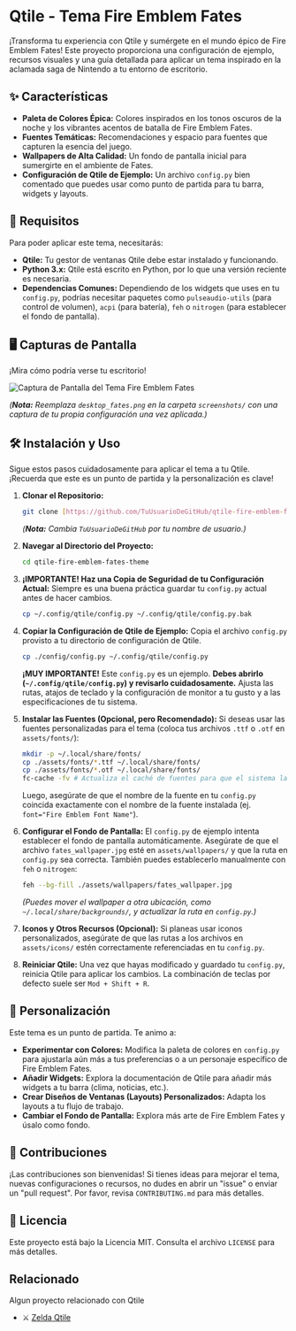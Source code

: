 # Qtile - Tema Fire Emblem Fates

¡Transforma tu experiencia con Qtile y sumérgete en el mundo épico de Fire Emblem Fates! Este proyecto proporciona una configuración de ejemplo, recursos visuales y una guía detallada para aplicar un tema inspirado en la aclamada saga de Nintendo a tu entorno de escritorio.

## ✨ Características

* **Paleta de Colores Épica:** Colores inspirados en los tonos oscuros de la noche y los vibrantes acentos de batalla de Fire Emblem Fates.
* **Fuentes Temáticas:** Recomendaciones y espacio para fuentes que capturen la esencia del juego.
* **Wallpapers de Alta Calidad:** Un fondo de pantalla inicial para sumergirte en el ambiente de Fates.
* **Configuración de Qtile de Ejemplo:** Un archivo `config.py` bien comentado que puedes usar como punto de partida para tu barra, widgets y layouts.

## 🚀 Requisitos

Para poder aplicar este tema, necesitarás:

* **Qtile:** Tu gestor de ventanas Qtile debe estar instalado y funcionando.
* **Python 3.x:** Qtile está escrito en Python, por lo que una versión reciente es necesaria.
* **Dependencias Comunes:** Dependiendo de los widgets que uses en tu `config.py`, podrías necesitar paquetes como `pulseaudio-utils` (para control de volumen), `acpi` (para batería), `feh` o `nitrogen` (para establecer el fondo de pantalla).

## 🖥️ Capturas de Pantalla

¡Mira cómo podría verse tu escritorio!

![Captura de Pantalla del Tema Fire Emblem Fates](screenshots/desktop_fates.png)

*(**Nota:** Reemplaza `desktop_fates.png` en la carpeta `screenshots/` con una captura de tu propia configuración una vez aplicada.)*

## 🛠️ Instalación y Uso

Sigue estos pasos cuidadosamente para aplicar el tema a tu Qtile. ¡Recuerda que este es un punto de partida y la personalización es clave!

1.  **Clonar el Repositorio:**
    ```bash
    git clone [https://github.com/TuUsuarioDeGitHub/qtile-fire-emblem-fates-theme.git](https://github.com/TuUsuarioDeGitHub/qtile-fire-emblem-fates-theme.git)
    ```
    *(**Nota:** Cambia `TuUsuarioDeGitHub` por tu nombre de usuario.)*

2.  **Navegar al Directorio del Proyecto:**
    ```bash
    cd qtile-fire-emblem-fates-theme
    ```

3.  **¡IMPORTANTE! Haz una Copia de Seguridad de tu Configuración Actual:**
    Siempre es una buena práctica guardar tu `config.py` actual antes de hacer cambios.
    ```bash
    cp ~/.config/qtile/config.py ~/.config/qtile/config.py.bak
    ```

4.  **Copiar la Configuración de Qtile de Ejemplo:**
    Copia el archivo `config.py` provisto a tu directorio de configuración de Qtile.
    ```bash
    cp ./config/config.py ~/.config/qtile/config.py
    ```
    **¡MUY IMPORTANTE!** Este `config.py` es un ejemplo. **Debes abrirlo (`~/.config/qtile/config.py`) y revisarlo cuidadosamente.** Ajusta las rutas, atajos de teclado y la configuración de monitor a tu gusto y a las especificaciones de tu sistema.

5.  **Instalar las Fuentes (Opcional, pero Recomendado):**
    Si deseas usar las fuentes personalizadas para el tema (coloca tus archivos `.ttf` o `.otf` en `assets/fonts/`):
    ```bash
    mkdir -p ~/.local/share/fonts/
    cp ./assets/fonts/*.ttf ~/.local/share/fonts/
    cp ./assets/fonts/*.otf ~/.local/share/fonts/
    fc-cache -fv # Actualiza el caché de fuentes para que el sistema las reconozca
    ```
    Luego, asegúrate de que el nombre de la fuente en tu `config.py` coincida exactamente con el nombre de la fuente instalada (ej. `font="Fire Emblem Font Name"`).

6.  **Configurar el Fondo de Pantalla:**
    El `config.py` de ejemplo intenta establecer el fondo de pantalla automáticamente. Asegúrate de que el archivo `fates_wallpaper.jpg` esté en `assets/wallpapers/` y que la ruta en `config.py` sea correcta.
    También puedes establecerlo manualmente con `feh` o `nitrogen`:
    ```bash
    feh --bg-fill ./assets/wallpapers/fates_wallpaper.jpg
    ```
    *(Puedes mover el wallpaper a otra ubicación, como `~/.local/share/backgrounds/`, y actualizar la ruta en `config.py`.)*

7.  **Iconos y Otros Recursos (Opcional):**
    Si planeas usar iconos personalizados, asegúrate de que las rutas a los archivos en `assets/icons/` estén correctamente referenciadas en tu `config.py`.

8.  **Reiniciar Qtile:**
    Una vez que hayas modificado y guardado tu `config.py`, reinicia Qtile para aplicar los cambios. La combinación de teclas por defecto suele ser `Mod + Shift + R`.

## 🎨 Personalización

Este tema es un punto de partida. Te animo a:

* **Experimentar con Colores:** Modifica la paleta de colores en `config.py` para ajustarla aún más a tus preferencias o a un personaje específico de Fire Emblem Fates.
* **Añadir Widgets:** Explora la documentación de Qtile para añadir más widgets a tu barra (clima, noticias, etc.).
* **Crear Diseños de Ventanas (Layouts) Personalizados:** Adapta los layouts a tu flujo de trabajo.
* **Cambiar el Fondo de Pantalla:** Explora más arte de Fire Emblem Fates y úsalo como fondo.

## 🤝 Contribuciones

¡Las contribuciones son bienvenidas! Si tienes ideas para mejorar el tema, nuevas configuraciones o recursos, no dudes en abrir un "issue" o enviar un "pull request". Por favor, revisa `CONTRIBUTING.md` para más detalles.

## 📄 Licencia

Este proyecto está bajo la Licencia MIT. Consulta el archivo `LICENSE` para más detalles.

## Relacionado
Algun proyecto relacionado con Qtile
- ⚔️ [Zelda Qtile](https://github.com/JaviMGG/zelda-qtile-theme)

